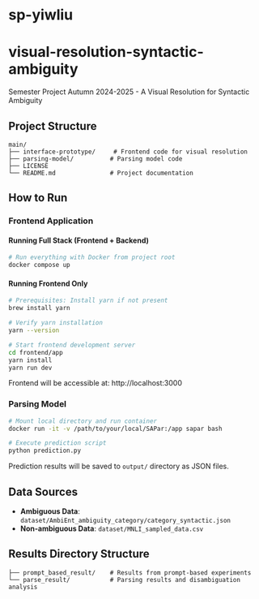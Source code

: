# sp-yiwliu
# visual-resolution-syntactic-ambiguity
Semester Project Autumn 2024-2025 - A Visual Resolution for Syntactic Ambiguity

## Project Structure
```
main/
├── interface-prototype/     # Frontend code for visual resolution
├── parsing-model/          # Parsing model code
├── LICENSE                  
└── README.md               # Project documentation
```

## How to Run

### Frontend Application
#### Running Full Stack (Frontend + Backend)
```bash
# Run everything with Docker from project root
docker compose up
```

#### Running Frontend Only
```bash
# Prerequisites: Install yarn if not present
brew install yarn

# Verify yarn installation
yarn --version

# Start frontend development server
cd frontend/app
yarn install
yarn run dev
```
Frontend will be accessible at: http://localhost:3000

### Parsing Model
```bash
# Mount local directory and run container
docker run -it -v /path/to/your/local/SAPar:/app sapar bash

# Execute prediction script
python prediction.py
```
Prediction results will be saved to `output/` directory as JSON files.

## Data Sources
- **Ambiguous Data**: `dataset/AmbiEnt_ambiguity_category/category_syntactic.json`
- **Non-ambiguous Data**: `dataset/MNLI_sampled_data.csv`

## Results Directory Structure
```
├── prompt_based_result/    # Results from prompt-based experiments
└── parse_result/           # Parsing results and disambiguation analysis
```
```